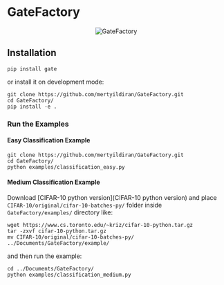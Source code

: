 # GateFactory

<p align="center">
  <img src="https://raw.githubusercontent.com/mertyildiran/GateFactory/master/docs/img/factory.png" alt="GateFactory"/>
</p>

## Installation

```
pip install gate
```

or install it on development mode:

```
git clone https://github.com/mertyildiran/GateFactory.git
cd GateFactory/
pip install -e .
```

### Run the Examples

#### Easy Classification Example

```
git clone https://github.com/mertyildiran/GateFactory.git
cd GateFactory/
python examples/classification_easy.py
```

#### Medium Classification Example

Download [CIFAR-10 python version](CIFAR-10 python version) and place `CIFAR-10/original/cifar-10-batches-py/` folder inside `GateFactory/examples/` directory like:

```
wget https://www.cs.toronto.edu/~kriz/cifar-10-python.tar.gz
tar -zxvf cifar-10-python.tar.gz
mv CIFAR-10/original/cifar-10-batches-py/ ../Documents/GateFactory/example/
```

and then run the example:

```
cd ../Documents/GateFactory/
python examples/classification_medium.py
```
